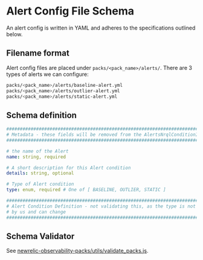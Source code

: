 # Alert Config File Schema

An alert config is written in YAML and adheres to the specifications outlined below.

## Filename format

Alert config files are placed under `packs/<pack_name>/alerts/`. There are 3 types of alerts we can configure:

```bash
packs/<pack_name>/alerts/baseline-alert.yml
packs/<pack_name>/alerts/outlier-alert.yml
packs/<pack_name>/alerts/static-alert.yml
```

## Schema definition

```yaml
####################################################################################
# Metadata - these fields will be removed from the AlertsNrqlConditionInput
####################################################################################

# the name of the Alert
name: string, required

# A short description for this Alert condition
details: string, optional

# Type of Alert condition
type: enum, required # One of [ BASELINE, OUTLIER, STATIC ]

####################################################################################
# Alert Condition Definition - not validating this, as the type is not controlled
# by us and can change
####################################################################################

```

## Schema Validator

See [newrelic-observability-packs/utils/validate_packs.js](../utils/validate_packs.js).
